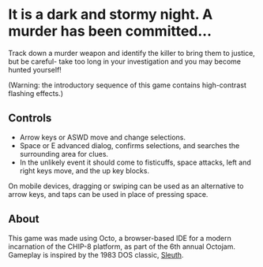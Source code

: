 It is a dark and stormy night. A murder has been committed...
=============================================================
Track down a murder weapon and identify the killer to bring them to justice, but be careful- take too long in your investigation and you may become hunted yourself!

(Warning: the introductory sequence of this game contains high-contrast flashing effects.)

Controls
--------
- Arrow keys or ASWD move and change selections.
- Space or E advanced dialog, confirms selections, and searches the surrounding area for clues.
- In the unlikely event it should come to fisticuffs, space attacks, left and right keys move, and the up key blocks.

On mobile devices, dragging or swiping can be used as an alternative to arrow keys, and taps can be used in place of pressing space.

About
-----
This game was made using Octo, a browser-based IDE for a modern incarnation of the CHIP-8 platform, as part of the 6th annual Octojam. Gameplay is inspired by the 1983 DOS classic, [Sleuth](https://en.wikipedia.org/wiki/Sleuth_(video_game)).
